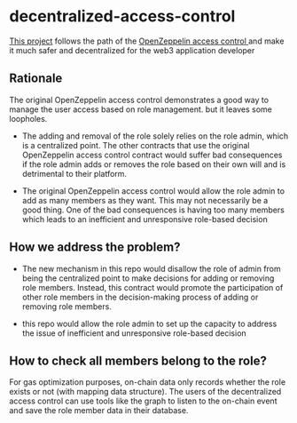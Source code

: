 # decentralized-access-control

[This project](https://github.com/yexlab/decentralized-access-control) follows the path of the [OpenZeppelin access control ](https://github.com/OpenZeppelin/openzeppelin-contracts/blob/master/contracts/access/AccessControl.sol) and make it much safer and decentralized for the web3 application developer

## Rationale

The original OpenZeppelin access control demonstrates a good way to manage the user access based on role management. but it leaves some loopholes. 

- The adding and removal of the role solely relies on the role admin, which is a centralized point. The other contracts that use the original OpenZeppelin access control contract would suffer bad consequences if the role admin adds or removes the role based on their own will and is detrimental to their platform.

- The original OpenZeppelin access control would allow the role admin to add as many members as they want. This may not necessarily be a good thing. One of the bad consequences is having too many members which leads to an inefficient and unresponsive role-based decision


## How we address the problem?

- The new mechanism in this repo would disallow the role of admin from being the centralized point to make decisions for adding or removing role members. Instead, this contract would promote the participation of other role members in the decision-making process of adding or removing role members.

- this repo would allow the role admin to set up the capacity to address the issue of inefficient and unresponsive role-based decision


## How to check all members belong to the role?

For gas optimization purposes, on-chain data only records whether the role exists or not (with mapping data structure). The users of the decentralized access control can use tools like the graph to listen to the on-chain event and save the role member data in their database.



